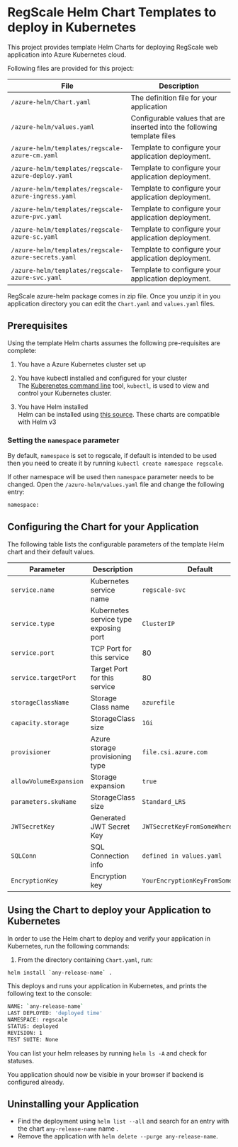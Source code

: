 # RegScale Helm Chart Templates to deploy in Kubernetes

This project provides template Helm Charts for deploying RegScale web application into Azure Kubernetes cloud.

Following files are provided for this project:

| File                                                | Description                                                             |
|-----------------------------------------------------|-------------------------------------------------------------------------|  
| `/azure-helm/Chart.yaml`                            | The definition file for your application                                | 
| `/azure-helm/values.yaml`                           | Configurable values that are inserted into the following template files | 
| `/azure-helm/templates/regscale-azure-cm.yaml`      | Template to configure your application deployment.                      |
| `/azure-helm/templates/regscale-azure-deploy.yaml`  | Template to configure your application deployment.                      |
| `/azure-helm/templates/regscale-azure-ingress.yaml` | Template to configure your application deployment.                      | 
| `/azure-helm/templates/regscale-azure-pvc.yaml`     | Template to configure your application deployment.                      | 
| `/azure-helm/templates/regscale-azure-sc.yaml`      | Template to configure your application deployment.                      | 
| `/azure-helm/templates/regscale-azure-secrets.yaml` | Template to configure your application deployment.                      | 
| `/azure-helm/templates/regscale-azure-svc.yaml`     | Template to configure your application deployment.                      | 

RegScale azure-helm package comes in zip file. Once you unzip it in you application directory you can edit the `Chart.yaml` and `values.yaml` files.

## Prerequisites

Using the template Helm charts assumes the following pre-requisites are complete:  

1. You have a Azure Kubernetes cluster set up
  
2. You have kubectl installed and configured for your cluster  
  The [Kuberenetes command line](https://kubernetes.io/docs/tasks/tools/install-kubectl/) tool, `kubectl`, is used to view and control your Kubernetes cluster.

3. You have Helm installed  
  Helm can be installed using [this source](https://helm.sh/docs/intro/install/). 
   These charts are compatible with Helm v3


### Setting the `namespace` parameter

By default, `namespace` is set to regscale, if default is intended to be used then you need to create it by running `kubectl create namespace regscale`.

If other namespace will be used then `namespace` parameter needs to be changed. Open the `/azure-helm/values.yaml` file and change the following entry:  

```sh
namespace:
```

## Configuring the Chart for your Application

The following table lists the configurable parameters of the template Helm chart and their default values.

| Parameter                  | Description                                     | Default                                                    |
| -----------------------    | ---------------------------------------------   | ---------------------------------------------------------- |
| `service.name`             | Kubernetes service name                         | `regscale-svc`                                             |
| `service.type`             | Kubernetes service type exposing port           | `ClusterIP`                                                |
| `service.port`             | TCP Port for this service                       | 80                                                         |
| `service.targetPort`       | Target Port for this service                    | 80                                                         |
| `storageClassName`         | Storage Class name                              | `azurefile`                                                |
| `capacity.storage`         | StorageClass size                               | `1Gi`                                                      |
| `provisioner`              | Azure storage provisioning type                 | `file.csi.azure.com`                                       |
| `allowVolumeExpansion`     | Storage expansion                               | `true`                                                     |
| `parameters.skuName`       | StorageClass size                               | `Standard_LRS`                                             |
| `JWTSecretKey`             | Generated JWT Secret Key                        | `JWTSecretKeyFromSomeWhere6789012`                         |
| `SQLConn`                  | SQL Connection info                             | `defined in values.yaml`                                   |
| `EncryptionKey`            | Encryption key                                  | `YourEncryptionKeyFromSomeWhere12`                         |


## Using the Chart to deploy your Application to Kubernetes

In order to use the Helm chart to deploy and verify your application in Kubernetes, run the following commands:

1. From the directory containing `Chart.yaml`, run:  

  ```sh
  helm install `any-release-name` .
  ```

  This deploys and runs your application in Kubernetes, and prints the following text to the console:  
  
  ```sh
  NAME: `any-release-name`
  LAST DEPLOYED: 'deployed time'
  NAMESPACE: regscale
  STATUS: deployed
  REVISION: 1
  TEST SUITE: None
  ```
You can list your helm releases by running `helm ls -A` and check for statuses.

You application should now be visible in your browser if backend is configured already.

## Uninstalling your Application

* Find the deployment using `helm list --all` and search for an entry with the chart `any-release-name` name .
* Remove the application with `helm delete --purge any-release-name`.

